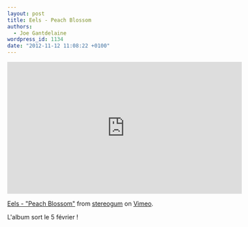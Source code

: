 ```yaml
---
layout: post
title: Eels - Peach Blossom
authors:
  - Joe Gantdelaine
wordpress_id: 1134
date: "2012-11-12 11:08:22 +0100"
---
```


<iframe src="http://player.vimeo.com/video/54862786?badge=0&amp;color=ffffff" width="540" height="304" frameborder="0" webkitAllowFullScreen mozallowfullscreen allowFullScreen></iframe> <p><a href="http://vimeo.com/54862786">Eels - "Peach Blossom"</a> from <a href="http://vimeo.com/stereogum">stereogum</a> on <a href="http://vimeo.com">Vimeo</a>.</p>

L'album sort le 5 février !
